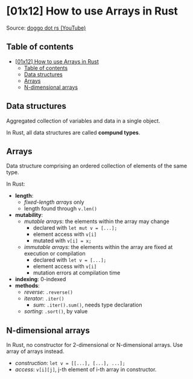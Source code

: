 # [01x12] How to use Arrays in Rust

Source: [doggo dot rs (YouTube)](https://www.youtube.com/watch?v=aOBdXPNboSg)

## Table of contents

- [\[01x12\] How to use Arrays in Rust](#01x12-how-to-use-arrays-in-rust)
  - [Table of contents](#table-of-contents)
  - [Data structures](#data-structures)
  - [Arrays](#arrays)
  - [N-dimensional arrays](#n-dimensional-arrays)

## Data structures

Aggregated collection of variables and data in a single object.

In Rust, all data structures are called **compund types**.

## Arrays

Data structure comprising an ordered collection of elements of the same type.

In Rust:

- **length**:
  - *fixed-length arrays* only
  - length found through `v.len()`
- **mutability**:
  - *mutable arrays*: the elements within the array may change
    - declared with `let mut v = [...];`
    - element access with `v[i]`
    - mutated with `v[i] = x;`
  - *immutable arrays*: the elements within the array are fixed at execution or compilation
    - declared with `let v = [...];`
    - element access with `v[i]`
    - mutation errors at compilation time
- **indexing**: 0-indexed
- **methods**:
  - *reverse*: `.reverse()`
  - *iterator*: `.iter()`
    - *sum*: `.iter().sum()`, needs type declaration
  - *sorting*: `.sort()`, by value

## N-dimensional arrays

In Rust, no constructor for 2-dimensional or N-dimensional arrays. Use array of arrays instead.

- *construction*: `let v = [[...], [...], ...];`
- *access*: `v[i][j]`, j-th element of i-th array in constructor.
